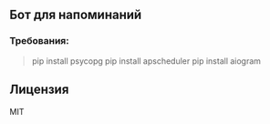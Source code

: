 ## Бот для напоминаний

### Требования:
> pip install psycopg
> pip install apscheduler
> pip install aiogram
 
## Лицензия
MIT